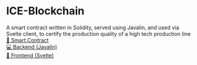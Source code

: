# ICE-Blockchain
A smart contract written in Solidity, served using Javalin, and used via Svelte client, to certify the production quality of a high tech production line   
[🧾 Smart Contract](https://github.com/gbagolin/ice-smart-contract)   
[💻 Backend (Javalin)](https://github.com/gbagolin/web3j-ice-smartcontract)   
[👤 Frontend (Svelte)](https://github.com/gbagolin/ice-smart-contract-frontend)   
